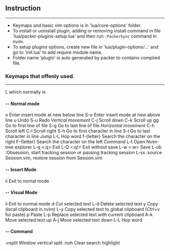 ## Instruction
---
- Keymaps and basic vim options is in 'lua/core-options' folder.
- To install or uninstall plugin, adding or removing install command in file 
  'lua/packer-plugins-setup.lua' and then run `:PackerSync` command in nvim.
- To setup plugins options, create new file in 'lua/plugin-options/...' and
  go to 'init.lua' to add require module name.
- Folder name 'plugin' is auto generated by packer to contains complied file.

### Keymaps that offenly used.
---
L          <Leader> which normally is <space>

#### -- Normal mode
o          Enter insert mode at new below line
S-o        Enter insert mode at new above line
u          Undo
S-u        Redo
*Vertical movement*
C-j        Scroll down
C-k        Scroll up
gg        Go to first line of file
S-g        Go to last line of file
*Horizontal movement*
C-h        Scroll left
C-l        Scroll right
S-h        Go to first character in line
S-l        Go to last character in line
*Jump*
L-L        Hop word
f-{letter} Search the character on the right
F-{letter} Search the character on the left
*Command*
L-t        Open Nvim-tree explorer
L-q        <:q> Exit
L-Q        <:q!> Exit without save
L-w        <:w> Save
L-ob       :Obsession, start tracking session or pausing tracking session
L-ss       :source Session.vim, restore session from Session.vim

#### -- Insert Mode
ii         Exit to nornal mode

#### -- Visual Mode
ii         Exit to normal mode
d          Cut selected text
L-d        Delete selected text
y          Copy (local clipboard in nvim)
L-y        Copy selected text to global clipboard (Ctrl+v for paste)
p          Paste
L-p        Replace selected text with current clipboard
A-k        Move selected text up
A-j        Move selected text down
L-L        Hop word

#### -- Command
:vsplit    Window vertical split
:noh       Clear search highlight


